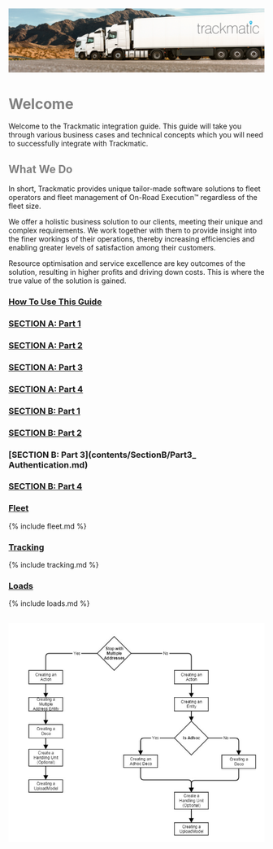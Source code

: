 ## ![Adding pic](Images/headerImage.png)
# <span style="color:grey">Welcome</span>

Welcome to the Trackmatic integration guide. This guide will take you through various business cases and technical concepts which you will need to successfully integrate with Trackmatic.

## <span style="color:grey">What We Do</span>

In short, Trackmatic provides unique tailor-made software solutions to fleet operators and fleet management of On-Road Execution™ regardless of the fleet size. 
  
We offer a holistic business solution to our clients, meeting their unique and complex requirements. We work together with them to provide insight into the finer workings of their operations, thereby increasing efficiencies and enabling greater levels of satisfaction among their customers.

Resource optimisation and service excellence are key outcomes of the solution, resulting in higher profits and driving down costs. This is where the true value of the solution is gained.


### [How To Use This Guide](contents/HowToUseThisGuide.md)

### [SECTION A: Part 1](contents/SectionA/Part1_ConnectionTypes.md)
### [SECTION A: Part 2](contents/SectionA/Part2_RequiredFields.md)
### [SECTION A: Part 3](contents/SectionA/Part3_CreatingTheIntegrationAgent.md)
### [SECTION A: Part 4](contents/SectionA/Part4_FinaliseAndTest.md)

### [SECTION B: Part 1](contents/SectionB/Part1_CreatingYourOwnAgent.md)
### [SECTION B: Part 2](contents/SectionB/Part2_RequiredFields.md)
### [SECTION B: Part 3](contents/SectionB/Part3_ Authentication.md)
### [SECTION B: Part 4](contents/SectionB/Part4_CreateTheAgent.md)

### [Fleet](rest/fleet)

{% include fleet.md %}

### [Tracking](rest/tracking)

{% include tracking.md %}

### [Loads](rest/loads)

{% include loads.md %}

## ![Adding pic](Images/adhocandmultipleaddressflow2.png)